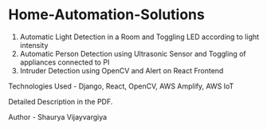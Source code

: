 # Home-Automation-Solutions

1. Automatic Light Detection in a Room and Toggling LED according to light intensity
2. Automatic Person Detection using Ultrasonic Sensor and Toggling of appliances connected to PI
3. Intruder Detection using OpenCV and Alert on React Frontend

Technologies Used - Django, React, OpenCV, AWS Amplify, AWS IoT

Detailed Description in the PDF.

Author - 
Shaurya Vijayvargiya
